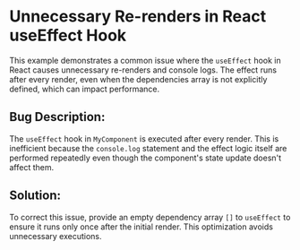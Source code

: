 # Unnecessary Re-renders in React useEffect Hook

This example demonstrates a common issue where the `useEffect` hook in React causes unnecessary re-renders and console logs.  The effect runs after every render, even when the dependencies array is not explicitly defined, which can impact performance.

## Bug Description:
The `useEffect` hook in `MyComponent` is executed after every render. This is inefficient because the `console.log` statement and the effect logic itself are performed repeatedly even though the component's state update doesn't affect them. 

## Solution:
To correct this issue, provide an empty dependency array `[]` to `useEffect` to ensure it runs only once after the initial render.  This optimization avoids unnecessary executions.